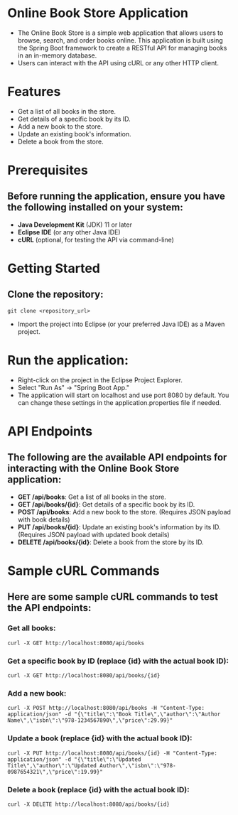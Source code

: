# Online Book Store Application
- The Online Book Store is a simple web application that allows users to browse, search, and order books online. This application is built using the Spring Boot framework to create a RESTful API for managing books in an in-memory database. 
- Users can interact with the API using cURL or any other HTTP client.

# Features
- Get a list of all books in the store.
- Get details of a specific book by its ID.
- Add a new book to the store.
- Update an existing book's information.
- Delete a book from the store.

# Prerequisites
## Before running the application, ensure you have the following installed on your system:

- **Java Development Kit** (JDK) 11 or later
- **Eclipse IDE** (or any other Java IDE)
- **cURL** (optional, for testing the API via command-line)

# Getting Started
## Clone the repository:
    git clone <repository_url>

- Import the project into Eclipse (or your preferred Java IDE) as a Maven project.

# Run the application:

- Right-click on the project in the Eclipse Project Explorer.
- Select "Run As" -> "Spring Boot App."
- The application will start on localhost and use port 8080 by default. You can change these settings in the application.properties file if needed.

# API Endpoints
## The following are the available API endpoints for interacting with the Online Book Store application:

- **GET /api/books**: Get a list of all books in the store.
- **GET /api/books/{id}**: Get details of a specific book by its ID.
- **POST /api/books**: Add a new book to the store. (Requires JSON payload with book details)
- **PUT /api/books/{id}**: Update an existing book's information by its ID. (Requires JSON payload with updated book details)
- **DELETE /api/books/{id}**: Delete a book from the store by its ID.

# Sample cURL Commands
## Here are some sample cURL commands to test the API endpoints:

### Get all books:
    curl -X GET http://localhost:8080/api/books
### Get a specific book by ID (replace {id} with the actual book ID):
    curl -X GET http://localhost:8080/api/books/{id}
### Add a new book:
    curl -X POST http://localhost:8080/api/books -H "Content-Type: application/json" -d "{\"title\":\"Book Title\",\"author\":\"Author Name\",\"isbn\":\"978-1234567890\",\"price\":29.99}"
### Update a book (replace {id} with the actual book ID):
    curl -X PUT http://localhost:8080/api/books/{id} -H "Content-Type: application/json" -d "{\"title\":\"Updated Title\",\"author\":\"Updated Author\",\"isbn\":\"978-0987654321\",\"price\":19.99}"
### Delete a book (replace {id} with the actual book ID):
    curl -X DELETE http://localhost:8080/api/books/{id}